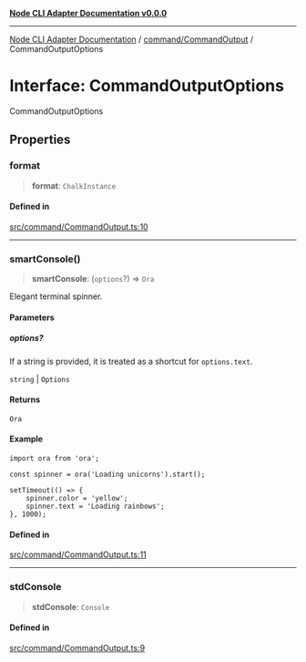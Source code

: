[**Node CLI Adapter Documentation v0.0.0**](../../../README.md)

***

[Node CLI Adapter Documentation](../../../modules.md) / [command/CommandOutput](../README.md) / CommandOutputOptions

# Interface: CommandOutputOptions

CommandOutputOptions

## Properties

### format

> **format**: `ChalkInstance`

#### Defined in

[src/command/CommandOutput.ts:10](https://github.com/stonemjs/node-cli-adapter/blob/30743f7aaaae46db17826e810be4549d56406b6f/src/command/CommandOutput.ts#L10)

***

### smartConsole()

> **smartConsole**: (`options`?) => `Ora`

Elegant terminal spinner.

#### Parameters

##### options?

If a string is provided, it is treated as a shortcut for `options.text`.

`string` | `Options`

#### Returns

`Ora`

#### Example

```
import ora from 'ora';

const spinner = ora('Loading unicorns').start();

setTimeout(() => {
	spinner.color = 'yellow';
	spinner.text = 'Loading rainbows';
}, 1000);
```

#### Defined in

[src/command/CommandOutput.ts:11](https://github.com/stonemjs/node-cli-adapter/blob/30743f7aaaae46db17826e810be4549d56406b6f/src/command/CommandOutput.ts#L11)

***

### stdConsole

> **stdConsole**: `Console`

#### Defined in

[src/command/CommandOutput.ts:9](https://github.com/stonemjs/node-cli-adapter/blob/30743f7aaaae46db17826e810be4549d56406b6f/src/command/CommandOutput.ts#L9)
